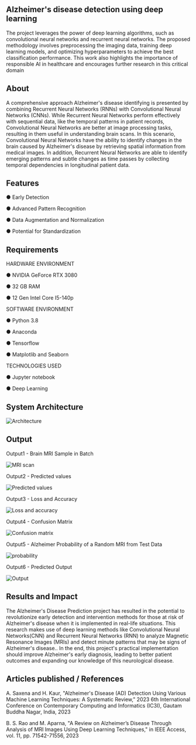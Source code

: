 ## Alzheimer's disease detection using deep learning
The project leverages the power of deep learning
algorithms, such as convolutional neural networks and recurrent neural networks.
The proposed methodology involves preprocessing the imaging data, training
deep learning models, and optimizing hyperparameters to achieve the best
classification performance. This work also highlights the importance of responsible AI
in healthcare and encourages further research in this critical domain

## About
A comprehensive approach Alzheimer's disease identifying is presented by combining Recurrent Neural
Networks (RNNs) with Convolutional Neural Networks (CNNs). While Recurrent Neural Networks
perform effectively with sequential data, like the temporal patterns in patient records, Convolutional
Neural Networks are better at image processing tasks, resulting in them useful in understanding brain
scans. In this scenario, Convolutional Neural Networks have the ability to identify changes in the brain caused
by Alzheimer's disease by retrieving spatial information from medical images. In addition, Recurrent
Neural Networks are able to identify emerging patterns and subtle changes as time passes by collecting
temporal dependencies in longitudinal patient data.

## Features
● Early Detection

● Advanced Pattern Recognition

● Data Augmentation and Normalization

● Potential for Standardization

## Requirements
HARDWARE ENVIRONMENT

● NVIDIA GeForce RTX 3080

● 32 GB RAM

● 12 Gen Intel Core I5-140p

SOFTWARE ENVIRONMENT

● Python 3.8

● Anaconda

● Tensorflow

● Matplotlib and Seaborn

TECHNOLOGIES USED

● Jupyter notebook

● Deep Learning

## System Architecture
![Architecture](https://github.com/user-attachments/assets/bb98178d-4b1f-424e-97d9-5517695e3257)


## Output
Output1 - Brain MRI Sample in Batch

![MRI scan](https://github.com/user-attachments/assets/bda74d36-2f48-4b62-bcca-7e33bbaf28c6)

Output2 - Predicted values

![Predicted values](https://github.com/user-attachments/assets/2ecc6452-516d-4ca7-91bb-7e99dc472200)

Output3 - Loss and Accuracy

![Loss and accuracy](https://github.com/user-attachments/assets/38d16485-3c78-4f07-827c-160f53d67256)

Output4 - Confusion Matrix

![Confusion matrix](https://github.com/user-attachments/assets/f6b0c53e-ba2b-4d59-a7ba-94257984f22d)

Output5 - Alzheimer Probability of a Random MRI from Test Data

![probability](https://github.com/user-attachments/assets/8c74097d-92da-48da-b6ac-6b2e84cbac78)

Output6 - Predicted Output

![Output](https://github.com/user-attachments/assets/c1aaae5b-f200-45fd-994b-04d4f69a025a)


## Results and Impact
The Alzheimer's Disease Prediction project has resulted in the potential to revolutionize early detection and intervention methods for those at risk of Alzheimer's disease when it is implemented in real-life
situations. This research makes use of deep learning methods like Convolutional Neural Networks(CNN) and Recurrent Neural Networks (RNN) to analyze Magnetic Resonance Images (MRIs) and detect minute patterns that may be signs of Alzheimer's disease..
In the end, this project's practical implementation should improve Alzheimer's early diagnosis, leading to better patient outcomes and expanding our knowledge of this neurological disease.

## Articles published / References
A. Saxena and H. Kaur, "Alzheimer's Disease (AD) Detection Using Various Machine Learning Techniques: A Systematic Review," 2023 6th International Conference on Contemporary Computing and Informatics (IC3I), Gautam Buddha Nagar, India, 2023

B. S. Rao and M. Aparna, "A Review on Alzheimer’s Disease Through Analysis of MRI Images Using Deep Learning Techniques," in IEEE Access, vol. 11, pp. 71542-71556, 2023

